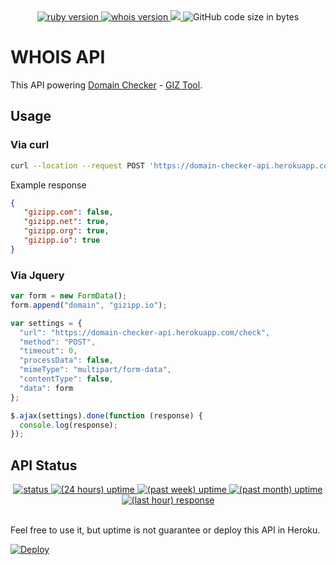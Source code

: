 <center>
  <a href="https://www.ruby-lang.org/en/">
    <img src="https://img.shields.io/badge/Ruby-v2.6.5-green.svg" alt="ruby version">
  </a>
  <a href="https://github.com/weppos/whois">
    <img src="https://img.shields.io/badge/whois-v5.0.1-brightgreen.svg" alt="whois version">
  </a>
  <a href="https://codeclimate.com/github/gizipp/domain-checker-api/maintainability">
    <img src="https://api.codeclimate.com/v1/badges/b29c52745c53a7edd431/maintainability" />
  </a>
  <img src="https://img.shields.io/github/languages/code-size/gizipp/domain-checker-api" alt="GitHub code size in bytes">
</center>

# WHOIS API

This API powering [Domain Checker](https://tools.gizipp.com/domain-checker) - [GIZ Tool](https://tools.gizipp.com).

## Usage

### Via curl

```bash
curl --location --request POST 'https://domain-checker-api.herokuapp.com/check' --form 'domain=gizipp.io'
 ```
Example response

 ```json
 {
    "gizipp.com": false,
    "gizipp.net": true,
    "gizipp.org": true,
    "gizipp.io": true
}
 ```

### Via Jquery

```javascript
var form = new FormData();
form.append("domain", "gizipp.io");

var settings = {
  "url": "https://domain-checker-api.herokuapp.com/check",
  "method": "POST",
  "timeout": 0,
  "processData": false,
  "mimeType": "multipart/form-data",
  "contentType": false,
  "data": form
};

$.ajax(settings).done(function (response) {
  console.log(response);
});
```

## API Status

<center>
  <a href="https://github.com/slim-template/html2slim">
    <img src="https://badgen.net/uptime-robot/status/m784727193-2e6ba9e689f7a6a11093a75c" alt="status">
  </a>
  <a href="https://github.com/slim-template/html2slim">
    <img src="https://badgen.net/uptime-robot/day/m784727193-2e6ba9e689f7a6a11093a75c" alt="(24 hours) uptime">
  </a>
  <a href="https://github.com/slim-template/html2slim">
    <img src="https://badgen.net/uptime-robot/week/m784727193-2e6ba9e689f7a6a11093a75c" alt="(past week) uptime">
  </a>
  <a href="https://github.com/slim-template/html2slim">
    <img src="https://badgen.net/uptime-robot/month/m784727193-2e6ba9e689f7a6a11093a75c" alt="(past month) uptime">
  </a>
  <a href="https://github.com/slim-template/html2slim">
    <img src="https://badgen.net/uptime-robot/response/m784727193-2e6ba9e689f7a6a11093a75c" alt="(last hour) response">
  </a>
</center>
</br>

Feel free to use it, but uptime is not guarantee or deploy this API in Heroku.

[![Deploy](https://www.herokucdn.com/deploy/button.svg)](https://heroku.com/deploy?template=https://github.com/gizipp/whois-api)
